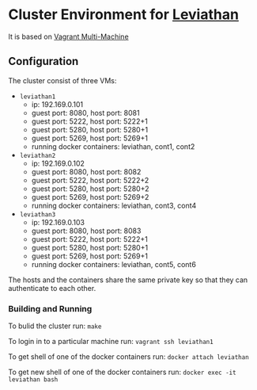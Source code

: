 # Cluster Environment for [Leviathan](https://github.com/ivanos/leviathan_node)

It is based on [Vagrant Multi-Machine](https://docs.vagrantup.com/v2/multi-machine/)

## Configuration ##

The cluster consist of three VMs:

* `leviathan1`
    * ip: 192.169.0.101
    * guest port: 8080, host port: 8081
    * guest port: 5222, host port: 5222+1
    * guest port: 5280, host port: 5280+1
    * guest port: 5269, host port: 5269+1
    * running docker containers: leviathan, cont1, cont2
* `leviathan2`
    * ip: 192.169.0.102
    * guest port: 8080, host port: 8082
    * guest port: 5222, host port: 5222+2
    * guest port: 5280, host port: 5280+2
    * guest port: 5269, host port: 5269+2
    * running docker containers: leviathan, cont3, cont4
* `leviathan3`
    * ip: 192.169.0.103
    * guest port: 8080, host port: 8083
    * guest port: 5222, host port: 5222+1
    * guest port: 5280, host port: 5280+1
    * guest port: 5269, host port: 5269+1
    * running docker containers: leviathan, cont5, cont6

The hosts and the containers share the same private key so that they can authenticate to each other.

### Building and Running ###

To bulid the cluster run:
`make`

To login in to a particular machine run:
`vagrant ssh leviathan1`

To get shell of one of the docker containers run:
`docker attach leviathan`

To get new shell of one of the docker containers run:
`docker exec -it leviathan bash`
